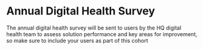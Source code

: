 # Annual Digital Health Survey

The annual digital health survey will be sent to users by the HQ digital health team to assess solution performance and key areas for improvement, so make sure to include your users as part of this cohort
